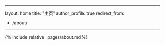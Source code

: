 <!-- rebuild trigger -->
---
layout: home
title: "主页"
author_profile: true
redirect_from:
  - /about/
---

{% include_relative _pages/about.md %}
